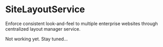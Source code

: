 SiteLayoutService
=================

Enforce consistent look-and-feel to multiple enterprise websites through centralized layout manager service.

Not working yet. Stay tuned...
